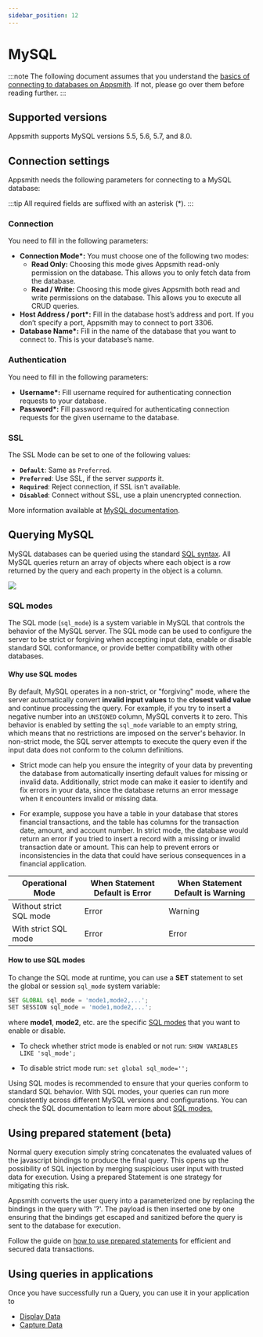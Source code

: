 ```yaml
---
sidebar_position: 12
---
```

# MySQL

:::note
The following document assumes that you understand the [basics of connecting to databases on Appsmith](/core-concepts/connecting-to-data-sources/connecting-to-databases.md#connecting-to-a-database). If not, please go over them before reading further.
:::

## **Supported versions**

Appsmith supports MySQL versions 5.5, 5.6, 5.7, and 8.0.

## Connection settings

Appsmith needs the following parameters for connecting to a MySQL database:

:::tip
All required fields are suffixed with an asterisk (\*).
:::

### **Connection**

You need to fill in the following parameters:

* **Connection Mode\*:** You must choose one of the following two modes:
  * **Read Only:** Choosing this mode gives Appsmith read-only permission on the database. This allows you to only fetch data from the database.
  * **Read / Write:** Choosing this mode gives Appsmith both read and write permissions on the database. This allows you to execute all CRUD queries.
* **Host Address / port\*:** Fill in the database host’s address and port. If you don’t specify a port, Appsmith may to connect to port 3306.
* **Database Name\*:** Fill in the name of the database that you want to connect to. This is your database’s name.

### Authentication

You need to fill in the following parameters:

* **Username\*:** Fill username required for authenticating connection requests to your database.
* **Password\*:** Fill password required for authenticating connection requests for the given username to the database.

### SSL

The SSL Mode can be set to one of the following values:

* **`Default`**: Same as `Preferred`.
* **`Preferred`**: Use SSL, if the server _supports_ it.
* **`Required`**: Reject connection, if SSL isn't available.
* **`Disabled`**: Connect without SSL, use a plain unencrypted connection.

More information available at [MySQL documentation](https://dev.mysql.com/doc/refman/8.0/en/connection-options.html#option\_general\_ssl-mode).

## Querying MySQL

MySQL databases can be queried using the standard [SQL syntax](https://dev.mysql.com/doc/refman/8.0/en/). All MySQL queries return an array of objects where each object is a row returned by the query and each property in the object is a column.

![](/img/postgres.gif)



### SQL modes

The SQL mode (```sql_mode```) is a system variable in MySQL that controls the behavior of the MySQL server. The SQL mode can be used to configure the server to be strict or forgiving when accepting input data, enable or disable standard SQL conformance, or provide better compatibility with other databases. 

#### Why use SQL modes

By default, MySQL operates in a non-strict, or "forgiving" mode, where the server automatically convert **invalid input values** to the **closest valid value** and continue processing the query. For example, if you try to insert a negative number into an `UNSIGNED` column, MySQL converts it to zero. This behavior is enabled by setting the ```sql_mode``` variable to an empty string, which means that no restrictions are imposed on the server's behavior. In non-strict mode, the SQL server attempts to execute the query even if the input data does not conform to the column definitions.

* Strict mode can help you ensure the integrity of your data by preventing the database from automatically inserting default values for missing or invalid data. Additionally, strict mode can make it easier to identify and fix errors in your data, since the database returns an error message when it encounters invalid or missing data.

* For example, suppose you have a table in your database that stores financial transactions, and the table has columns for the transaction date, amount, and account number. In strict mode, the database would return an error if you tried to insert a record with a missing or invalid transaction date or amount. This can help to prevent errors or inconsistencies in the data that could have serious consequences in a financial application.



| Operational Mode        	| When Statement Default is Error 	| When Statement Default is Warning 	|
|-------------------------	|---------------------------------	|-----------------------------------	|
| Without strict SQL mode 	| Error                           	| Warning                           	|
| With strict SQL mode    	| Error                           	| Error                             	|

#### How to use SQL modes

To change the SQL mode at runtime, you can use a **SET** statement to set the global or session ```sql_mode``` system variable:

```js
SET GLOBAL sql_mode = 'mode1,mode2,...';
SET SESSION sql_mode = 'mode1,mode2,...';
```
where **mode1**, **mode2**, etc. are the specific [SQL modes](https://dev.mysql.com/doc/refman/8.0/en/sql-mode.html#sql-mode-important) that you want to enable or disable.

* To check whether strict mode is enabled or not run:
```SHOW VARIABLES LIKE 'sql_mode';```

* To disable strict mode run:
```set global sql_mode='';```

Using SQL modes is recommended to ensure that your queries conform to standard SQL behavior. With SQL modes, your queries can run more consistently across different MySQL versions and configurations. You can check the SQL documentation to learn more about [SQL modes.](https://dev.mysql.com/doc/refman/8.0/en/sql-mode.html)

## Using prepared statement (beta)

Normal query execution simply string concatenates the evaluated values of the javascript bindings to produce the final query. This opens up the possibility of SQL injection by merging suspicious user input with trusted data for execution. Using a prepared Statement is one strategy for mitigating this risk.

Appsmith converts the user query into a parameterized one by replacing the bindings in the query with '?'. The payload is then inserted one by one ensuring that the bindings get escaped and sanitized before the query is sent to the database for execution.

Follow the guide on [how to use prepared statements](/learning-and-resources/how-to-guides/how-to-use-prepared-statements.md) for efficient and secured data transactions.

## Using queries in applications

Once you have successfully run a Query, you can use it in your application to

* [Display Data](/core-concepts/data-access-and-binding/displaying-data-read/)
* [Capture Data](/core-concepts/data-access-and-binding/capturing-data-write/)
